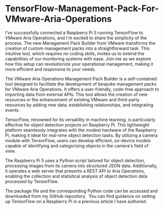 # TensorFlow-Management-Pack-For-VMware-Aria-Operations

I've successfully connected a Raspberry Pi 5 running TensorFlow to VMware Aria Operations, and I'm excited to share the simplicity of the process. The new Management Pack Builder from VMware transforms the creation of custom management packs into a straightforward task. This intuitive tool, which requires no coding skills, invites us to extend the capabilities of our monitoring systems with ease. Join me as we explore how this setup can revolutionize your operational management, making it more efficient and responsive to your needs.

The VMware Aria Operations Management Pack Builder is a self-contained tool designed to facilitate the development of bespoke management packs for VMware Aria Operations. It offers a user-friendly, code-free approach to importing data from external APIs. This tool allows the creation of new resources or the enhancement of existing VMware and third-party resources by adding new data, establishing relationships, and integrating events.

TensorFlow, renowned for its versatility in machine learning, is particularly effective for object detection projects on Raspberry Pi. This lightweight platform seamlessly integrates with the modest hardware of the Raspberry Pi, making it ideal for real-time object detection tasks. By utilizing a camera module with TensorFlow, users can develop efficient, on-device models capable of identifying and categorizing objects in the camera's field of view.

The Raspberry Pi 5 uses a Python script tailored for object detection, processing images from its camera into structured JSON data. Additionally, it operates a web server that presents a REST API to Aria Operations, enabling the collection and statistical analysis of object detection data processed by TensorFlow.

The package file and the corresponding Python code can be accessed and downloaded from my GitHub repository.  You can find guidance on setting up TensorFlow on a Raspberry Pi in a previous article I have authored.
